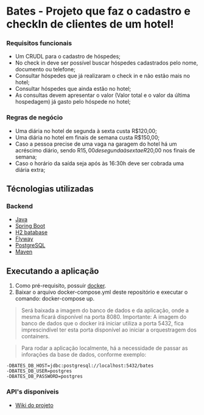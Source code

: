 # Bates - Projeto que faz o cadastro e checkIn de clientes de um hotel!

### Requisitos funcionais
* Um CRUDL para o cadastro de hóspedes;
* No check in deve ser possível buscar hóspedes cadastrados pelo nome,
documento ou telefone;
* Consultar hóspedes que já realizaram o check in e não estão mais no hotel;
* Consultar hóspedes que ainda estão no hotel;
* As consultas devem apresentar o valor (Valor total e o valor da última
hospedagem) já gasto pelo hóspede no hotel;

### Regras de negócio
* Uma diária no hotel de segunda à sexta custa R$120,00;
* Uma diária no hotel em finais de semana custa R$150,00;
* Caso a pessoa precise de uma vaga na garagem do hotel há um acréscimo
diário, sendo R$15,00 de segunda à sexta e R$20,00 nos finais de semana;
* Caso o horário da saída seja após às 16:30h deve ser cobrada uma diária extra;


## Técnologias utilizadas

### Backend
* [Java](https://java.com/en/download/)
* [Spring Boot](https://spring.io/projects/spring-boot)
* [H2 batabase](http://www.h2database.com/html/main.html)
* [Flyway](https://flywaydb.org/)
* [PostgreSQL](https://www.postgresql.org/download/)
* [Maven](https://maven.apache.org/)

## Executando a aplicação

1. Como pré-requisito, possuir [docker](https://www.docker.com/).
2. Baixar o arquivo docker-compose.yml deste repositório e executar o comando: docker-compose up.

> Será baixada a imagem do banco de dados e da aplicação, onde a mesma ficará disponível na porta 8080.
> Importante: A imagem do banco de dados que o docker irá iniciar utiliza a porta 5432, fica imprescindível ter esta porta disponível ao iniciar a orquestragem dos containers.

> Para rodar a aplicação localmente, há a necessidade de passar as inforações da base de dados, conforme exemplo:
```
-DBATES_DB_HOST=jdbc:postgresql://localhost:5432/bates
-DBATES_DB_USER=postgres
-DBATES_DB_PASSWORD=postgres
```

### API's disponíveis
* [Wiki do projeto](https://github.com/aliniribeiroo/bates/wiki/API's)
